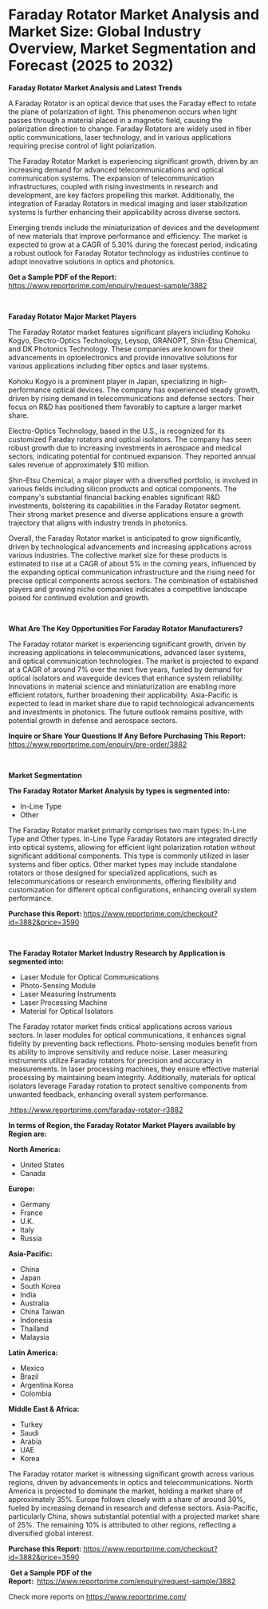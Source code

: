 <p><h1>Faraday Rotator Market Analysis and Market Size: Global Industry Overview, Market Segmentation and Forecast (2025 to 2032)</h1></p><p><strong>Faraday Rotator Market Analysis and Latest Trends</strong></p>
<p><p>A Faraday Rotator is an optical device that uses the Faraday effect to rotate the plane of polarization of light. This phenomenon occurs when light passes through a material placed in a magnetic field, causing the polarization direction to change. Faraday Rotators are widely used in fiber optic communications, laser technology, and in various applications requiring precise control of light polarization.</p><p>The Faraday Rotator Market is experiencing significant growth, driven by an increasing demand for advanced telecommunications and optical communication systems. The expansion of telecommunication infrastructures, coupled with rising investments in research and development, are key factors propelling this market. Additionally, the integration of Faraday Rotators in medical imaging and laser stabilization systems is further enhancing their applicability across diverse sectors.</p><p>Emerging trends include the miniaturization of devices and the development of new materials that improve performance and efficiency. The market is expected to grow at a CAGR of 5.30% during the forecast period, indicating a robust outlook for Faraday Rotator technology as industries continue to adopt innovative solutions in optics and photonics.</p></p>
<p><strong>Get a Sample PDF of the Report:&nbsp;</strong> <a href="https://www.reportprime.com/enquiry/request-sample/3882?utm_campaign=3318&utm_medium=2&utm_source=Github&utm_content=ia&utm_term=18032025&utm_id=faraday-rotator">https://www.reportprime.com/enquiry/request-sample/3882</a></p>
<p>&nbsp;</p>
<p><strong>Faraday Rotator Major Market Players</strong></p>
<p><p>The Faraday Rotator market features significant players including Kohoku Kogyo, Electro-Optics Technology, Leysop, GRANOPT, Shin-Etsu Chemical, and DK Photonics Technology. These companies are known for their advancements in optoelectronics and provide innovative solutions for various applications including fiber optics and laser systems.</p><p>Kohoku Kogyo is a prominent player in Japan, specializing in high-performance optical devices. The company has experienced steady growth, driven by rising demand in telecommunications and defense sectors. Their focus on R&D has positioned them favorably to capture a larger market share.</p><p>Electro-Optics Technology, based in the U.S., is recognized for its customized Faraday rotators and optical isolators. The company has seen robust growth due to increasing investments in aerospace and medical sectors, indicating potential for continued expansion. They reported annual sales revenue of approximately $10 million.</p><p>Shin-Etsu Chemical, a major player with a diversified portfolio, is involved in various fields including silicon products and optical components. The company's substantial financial backing enables significant R&D investments, bolstering its capabilities in the Faraday Rotator segment. Their strong market presence and diverse applications ensure a growth trajectory that aligns with industry trends in photonics.</p><p>Overall, the Faraday Rotator market is anticipated to grow significantly, driven by technological advancements and increasing applications across various industries. The collective market size for these products is estimated to rise at a CAGR of about 5% in the coming years, influenced by the expanding optical communication infrastructure and the rising need for precise optical components across sectors. The combination of established players and growing niche companies indicates a competitive landscape poised for continued evolution and growth.</p></p>
<p>&nbsp;</p>
<p><strong>What Are The Key Opportunities For Faraday Rotator Manufacturers?</strong></p>
<p><p>The Faraday rotator market is experiencing significant growth, driven by increasing applications in telecommunications, advanced laser systems, and optical communication technologies. The market is projected to expand at a CAGR of around 7% over the next five years, fueled by demand for optical isolators and waveguide devices that enhance system reliability. Innovations in material science and miniaturization are enabling more efficient rotators, further broadening their applicability. Asia-Pacific is expected to lead in market share due to rapid technological advancements and investments in photonics. The future outlook remains positive, with potential growth in defense and aerospace sectors.</p></p>
<p><strong>Inquire or Share Your Questions If Any Before Purchasing This Report:</strong> <a href="https://www.reportprime.com/enquiry/pre-order/3882?utm_campaign=3318&utm_medium=2&utm_source=Github&utm_content=ia&utm_term=18032025&utm_id=faraday-rotator">https://www.reportprime.com/enquiry/pre-order/3882</a></p>
<p>&nbsp;</p>
<p><strong>Market Segmentation</strong></p>
<p><strong>The Faraday Rotator Market Analysis by types is segmented into:</strong></p>
<p><ul><li>In-Line Type</li><li>Other</li></ul></p>
<p><p>The Faraday Rotator market primarily comprises two main types: In-Line Type and Other types. In-Line Type Faraday Rotators are integrated directly into optical systems, allowing for efficient light polarization rotation without significant additional components. This type is commonly utilized in laser systems and fiber optics. Other market types may include standalone rotators or those designed for specialized applications, such as telecommunications or research environments, offering flexibility and customization for different optical configurations, enhancing overall system performance.</p></p>
<p><strong>Purchase this Report:&nbsp;</strong><a href="https://www.reportprime.com/checkout?id=3882&price=3590&utm_campaign=3318&utm_medium=2&utm_source=Github&utm_content=ia&utm_term=18032025&utm_id=faraday-rotator">https://www.reportprime.com/checkout?id=3882&price=3590</a></p>
<p>&nbsp;</p>
<p><strong>The Faraday Rotator Market Industry Research by Application is segmented into:</strong></p>
<p><ul><li>Laser Module for Optical Communications</li><li>Photo-Sensing Module</li><li>Laser Measuring Instruments</li><li>Laser Processing Machine</li><li>Material for Optical Isolators</li></ul></p>
<p><p>The Faraday rotator market finds critical applications across various sectors. In laser modules for optical communications, it enhances signal fidelity by preventing back reflections. Photo-sensing modules benefit from its ability to improve sensitivity and reduce noise. Laser measuring instruments utilize Faraday rotators for precision and accuracy in measurements. In laser processing machines, they ensure effective material processing by maintaining beam integrity. Additionally, materials for optical isolators leverage Faraday rotation to protect sensitive components from unwanted feedback, enhancing overall system performance.</p></p>
<p><a href="https://www.reportprime.com/faraday-rotator-r3882?utm_campaign=3318&utm_medium=2&utm_source=Github&utm_content=ia&utm_term=18032025&utm_id=faraday-rotator">&nbsp;https://www.reportprime.com/faraday-rotator-r3882</a></p>
<p><strong>In terms of Region, the Faraday Rotator Market Players available by Region are:</strong></p>
<p>
    <p> <strong> North America: </strong>
        <ul>
            <li>United States</li>
            <li>Canada</li>
        </ul>
        </p> 
    <p> <strong> Europe: </strong>
        <ul>
            <li>Germany</li>
            <li>France</li>
            <li>U.K.</li>
            <li>Italy</li>
            <li>Russia</li>
        </ul>
        </p> 
    <p> <strong> Asia-Pacific: </strong>
        <ul>
            <li>China</li>
            <li>Japan</li>
            <li>South Korea</li>
            <li>India</li>
            <li>Australia</li>
            <li>China Taiwan</li>
            <li>Indonesia</li>
            <li>Thailand</li>
            <li>Malaysia</li>
        </ul>
        </p> 
    <p> <strong> Latin America: </strong>
        <ul>
            <li>Mexico</li>
            <li>Brazil</li>
            <li>Argentina Korea</li>
            <li>Colombia</li>
        </ul>
        </p> 
    <p> <strong> Middle East & Africa: </strong>
        <ul>
            <li>Turkey</li>
            <li>Saudi</li>
            <li>Arabia</li>
            <li>UAE</li>
            <li>Korea</li>
        </ul>
    </p>
    </p>
<p><p>The Faraday rotator market is witnessing significant growth across various regions, driven by advancements in optics and telecommunications. North America is projected to dominate the market, holding a market share of approximately 35%. Europe follows closely with a share of around 30%, fueled by increasing demand in research and defense sectors. Asia-Pacific, particularly China, shows substantial potential with a projected market share of 25%. The remaining 10% is attributed to other regions, reflecting a diversified global interest.</p></p>
<p><strong>Purchase this Report: </strong><a href="https://www.reportprime.com/checkout?id=3882&price=3590&utm_campaign=3318&utm_medium=2&utm_source=Github&utm_content=ia&utm_term=18032025&utm_id=faraday-rotator">https://www.reportprime.com/checkout?id=3882&price=3590</a></p>
<p>&nbsp;<strong>Get a Sample PDF of the Report:&nbsp;&nbsp;</strong><a href="https://www.reportprime.com/enquiry/request-sample/3882?utm_campaign=3318&utm_medium=2&utm_source=Github&utm_content=ia&utm_term=18032025&utm_id=faraday-rotator">https://www.reportprime.com/enquiry/request-sample/3882</a></p>
<p><strong></strong></p>
<p>Check more reports on <a href="https://www.reportprime.com/?utm_campaign=3318&utm_medium=2&utm_source=Github&utm_content=ia&utm_term=18032025&utm_id=faraday-rotator">https://www.reportprime.com/</a></p>